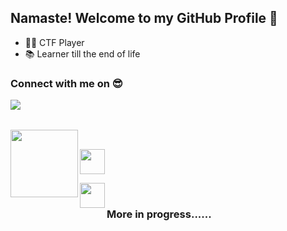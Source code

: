 ## Namaste! Welcome to my GitHub Profile 🙏 

- 👨‍💻 CTF Player </br>
- 📚 Learner till the end of life

### Connect with me on 😎 

[<img align="left" 
src="https://camo.githubusercontent.com/96683fb94f1925109397c012fc649ae7936a7b4b/68747470733a2f2f696d672e736869656c64732e696f2f62616467652f6c696e6b6564696e2d2532333030373742352e7376673f267374796c653d666f722d7468652d6261646765266c6f676f3d6c696e6b6564696e266c6f676f436f6c6f723d7768697465" data-canonical-src="https://img.shields.io/badge/linkedin-%230077B5.svg?&amp;style=for-the-badge&amp;logo=linkedin&amp;logoColor=white" style="max-width:100%;"> ](https://www.linkedin.com/in/satyam-kanojiya-2975281b1/)

</br>
</br>

[<img align="left" width="108px" Color="black" src="https://external-content.duckduckgo.com/iu/?u=https%3A%2F%2Fcdn-images-1.medium.com%2Fmax%2F1600%2F1*3BP9i12zmh99F4fyjUdi3w.png&f=1&nofb=1">](https://medium.com/@satyam29k)</br>
 
[<img src="https://tryhackme.com/img/logo/thm_logo_circle.png" width="40px">](https://tryhackme.com/p/547y4m)
 
[<img align="left" width="40px" src="https://www.flaticon.com/svg/static/icons/svg/174/174872.svg">](https://open.spotify.com/playlist/0JQDJe3ROTbmC0k3ZIIDgH?si=LyT4LAbFSsuC89yNxuFgcA)</br>
 
 ### More in progress...... 


<!--
**547y4m/547y4m** is a ✨ _special_ ✨ repository because its `README.md` (this file) appears on your GitHub profile.

Here are some ideas to get you started:

- 🔭 I’m currently working on ...
- 🌱 I’m currently learning ...
- 👯 I’m looking to collaborate on ...
- 🤔 I’m looking for help with ...
- 💬 Ask me about ...
- 📫 How to reach me: ...
- 😄 Pronouns: ...
- ⚡ Fun fact: ...
-->

